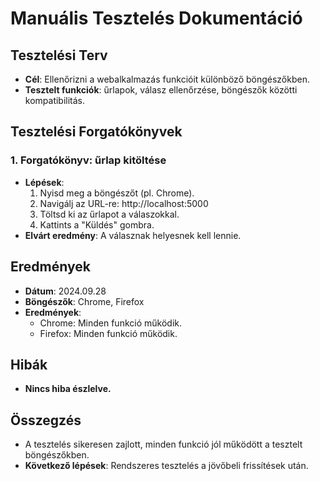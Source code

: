 ﻿
# Manuális Tesztelés Dokumentáció

## Tesztelési Terv
- **Cél**: Ellenőrizni a webalkalmazás funkcióit különböző böngészőkben.
- **Tesztelt funkciók**: űrlapok, válasz ellenőrzése, böngészők közötti kompatibilitás.

## Tesztelési Forgatókönyvek
### 1. Forgatókönyv: űrlap kitöltése
- **Lépések**:
  1. Nyisd meg a böngészőt (pl. Chrome).
  2. Navigálj az URL-re: http://localhost:5000
  3. Töltsd ki az űrlapot a válaszokkal.
  4. Kattints a "Küldés" gombra.
- **Elvárt eredmény**: A válasznak helyesnek kell lennie.

## Eredmények
- **Dátum**: 2024.09.28
- **Böngészők**: Chrome, Firefox
- **Eredmények**: 
  - Chrome: Minden funkció működik.
  - Firefox: Minden funkció működik.

## Hibák
- **Nincs hiba észlelve.**

## Összegzés
- A tesztelés sikeresen zajlott, minden funkció jól működött a tesztelt böngészőkben.
- **Következő lépések**: Rendszeres tesztelés a jövőbeli frissítések után.

